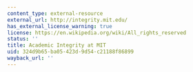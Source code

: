 ```yaml
---
content_type: external-resource
external_url: http://integrity.mit.edu/
has_external_license_warning: true
license: https://en.wikipedia.org/wiki/All_rights_reserved
status: ''
title: Academic Integrity at MIT
uid: 324d9b65-ba05-423d-9d54-c21188f86899
wayback_url: ''
---
```

